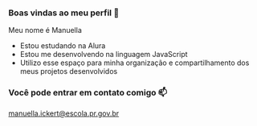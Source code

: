 ### Boas vindas ao meu perfil 💙

Meu nome é Manuella

- Estou estudando na Alura
- Estou me desenvolvendo na linguagem JavaScript
- Utilizo esse espaço para minha organização e compartilhamento dos meus projetos desenvolvidos

### Você pode entrar em contato comigo 📫

manuella.ickert@escola.pr.gov.br
